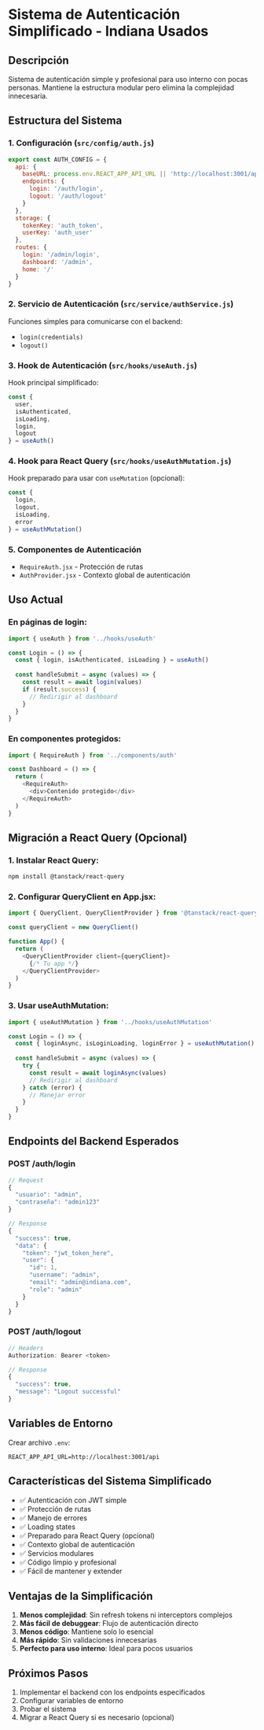 # Sistema de Autenticación Simplificado - Indiana Usados

## Descripción

Sistema de autenticación simple y profesional para uso interno con pocas personas. Mantiene la estructura modular pero elimina la complejidad innecesaria.

## Estructura del Sistema

### 1. Configuración (`src/config/auth.js`)
```javascript
export const AUTH_CONFIG = {
  api: {
    baseURL: process.env.REACT_APP_API_URL || 'http://localhost:3001/api',
    endpoints: {
      login: '/auth/login',
      logout: '/auth/logout'
    }
  },
  storage: {
    tokenKey: 'auth_token',
    userKey: 'auth_user'
  },
  routes: {
    login: '/admin/login',
    dashboard: '/admin',
    home: '/'
  }
}
```

### 2. Servicio de Autenticación (`src/service/authService.js`)
Funciones simples para comunicarse con el backend:
- `login(credentials)`
- `logout()`

### 3. Hook de Autenticación (`src/hooks/useAuth.js`)
Hook principal simplificado:
```javascript
const { 
  user, 
  isAuthenticated, 
  isLoading, 
  login, 
  logout 
} = useAuth()
```

### 4. Hook para React Query (`src/hooks/useAuthMutation.js`)
Hook preparado para usar con `useMutation` (opcional):
```javascript
const { 
  login, 
  logout, 
  isLoading, 
  error 
} = useAuthMutation()
```

### 5. Componentes de Autenticación
- `RequireAuth.jsx` - Protección de rutas
- `AuthProvider.jsx` - Contexto global de autenticación

## Uso Actual

### En páginas de login:
```javascript
import { useAuth } from '../hooks/useAuth'

const Login = () => {
  const { login, isAuthenticated, isLoading } = useAuth()
  
  const handleSubmit = async (values) => {
    const result = await login(values)
    if (result.success) {
      // Redirigir al dashboard
    }
  }
}
```

### En componentes protegidos:
```javascript
import { RequireAuth } from '../components/auth'

const Dashboard = () => {
  return (
    <RequireAuth>
      <div>Contenido protegido</div>
    </RequireAuth>
  )
}
```

## Migración a React Query (Opcional)

### 1. Instalar React Query:
```bash
npm install @tanstack/react-query
```

### 2. Configurar QueryClient en App.jsx:
```javascript
import { QueryClient, QueryClientProvider } from '@tanstack/react-query'

const queryClient = new QueryClient()

function App() {
  return (
    <QueryClientProvider client={queryClient}>
      {/* Tu app */}
    </QueryClientProvider>
  )
}
```

### 3. Usar useAuthMutation:
```javascript
import { useAuthMutation } from '../hooks/useAuthMutation'

const Login = () => {
  const { loginAsync, isLoginLoading, loginError } = useAuthMutation()
  
  const handleSubmit = async (values) => {
    try {
      const result = await loginAsync(values)
      // Redirigir al dashboard
    } catch (error) {
      // Manejar error
    }
  }
}
```

## Endpoints del Backend Esperados

### POST /auth/login
```javascript
// Request
{
  "usuario": "admin",
  "contraseña": "admin123"
}

// Response
{
  "success": true,
  "data": {
    "token": "jwt_token_here",
    "user": {
      "id": 1,
      "username": "admin",
      "email": "admin@indiana.com",
      "role": "admin"
    }
  }
}
```

### POST /auth/logout
```javascript
// Headers
Authorization: Bearer <token>

// Response
{
  "success": true,
  "message": "Logout successful"
}
```

## Variables de Entorno

Crear archivo `.env`:
```env
REACT_APP_API_URL=http://localhost:3001/api
```

## Características del Sistema Simplificado

- ✅ Autenticación con JWT simple
- ✅ Protección de rutas
- ✅ Manejo de errores
- ✅ Loading states
- ✅ Preparado para React Query (opcional)
- ✅ Contexto global de autenticación
- ✅ Servicios modulares
- ✅ Código limpio y profesional
- ✅ Fácil de mantener y extender

## Ventajas de la Simplificación

1. **Menos complejidad**: Sin refresh tokens ni interceptors complejos
2. **Más fácil de debuggear**: Flujo de autenticación directo
3. **Menos código**: Mantiene solo lo esencial
4. **Más rápido**: Sin validaciones innecesarias
5. **Perfecto para uso interno**: Ideal para pocos usuarios

## Próximos Pasos

1. Implementar el backend con los endpoints especificados
2. Configurar variables de entorno
3. Probar el sistema
4. Migrar a React Query si es necesario (opcional) 